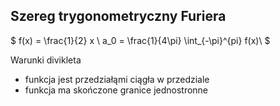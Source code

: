 ## Szereg trygonometryczny Furiera

$
f(x) = \frac{1}{2} x \\
a_0 = \frac{1}{4\pi} \int_{-\pi}^{pi} f(x)\\
$

Warunki divikleta
- funkcja jest przedziałąmi ciągła w przedziale
- funkcja ma skończone granice jednostronne

